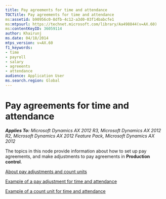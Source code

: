 ```yaml
---
title: Pay agreements for time and attendance
TOCTitle: Pay agreements for time and attendance
ms:assetid: b90956c0-8dfb-4c12-a3d0-03f14babcfe1
ms:mtpsurl: https://technet.microsoft.com/library/Aa498844(v=AX.60)
ms:contentKeyID: 36059114
author: Khairunj
ms.date: 04/18/2014
mtps_version: v=AX.60
f1_keywords:
- time
- payroll
- salary
- agreeents
- attendance
audience: Application User
ms.search.region: Global
---
```


# Pay agreements for time and attendance 


_**Applies To:** Microsoft Dynamics AX 2012 R3, Microsoft Dynamics AX 2012 R2, Microsoft Dynamics AX 2012 Feature Pack, Microsoft Dynamics AX 2012_

The topics in this node provide information about how to set up pay agreements, and make adjustments to pay agreements in **Production control**.

[About pay adjustments and count units](about-pay-adjustments-and-count-units.md)

[Example of a pay adjustment for time and attendance](example-of-a-pay-adjustment-for-time-and-attendance.md)

[Example of a count unit for time and attendance](example-of-a-count-unit-for-time-and-attendance.md)

  


